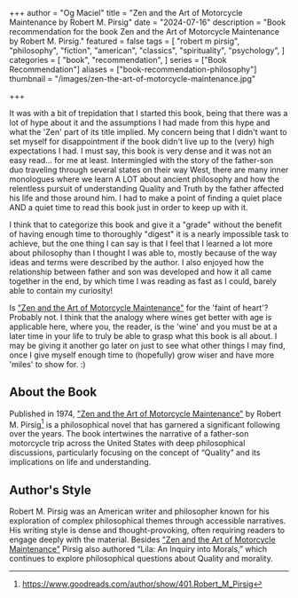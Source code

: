 +++
author = "Og Maciel"
title = "Zen and the Art of Motorcycle Maintenance by Robert M. Pirsig"
date = "2024-07-16"
description = "Book recommendation for the book Zen and the Art of Motorcycle Maintenance by Robert M. Pirsig."
featured = false
tags = [
    "robert m pirsig",
    "philosophy",
    "fiction",
    "american",
    "classics",
    "spirituality",
    "psychology",
]
categories = [
    "book",
    "recommendation",
]
series = ["Book Recommendation"]
aliases = ["book-recommendation-philosophy"]
thumbnail = "/images/zen-the-art-of-motorcycle-maintenance.jpg"

+++

It was with a bit of trepidation that I started this book, being that there was a lot of hype about it and the assumptions I had made from this hype and what the 'Zen' part of its title implied. My concern being that I didn't want to set myself for disappointment if the book didn't live up to the (very) high expectations I had. I must say, this book is very dense and it was not an easy read... for me at least. Intermingled with the story of the father-son duo traveling through several states on their way West, there are many inner monologues where we learn A LOT about ancient philosophy and how the relentless pursuit of understanding Quality and Truth by the father affected his life and those around him. I had to make a point of finding a quiet place AND a quiet time to read this book just in order to keep up with it.

I think that to categorize this book and give it a "grade" without the benefit of having enough time to thoroughly "digest" it is a nearly impossible task to achieve, but the one thing I can say is that I feel that I learned a lot more about philosophy than I thought I was able to, mostly because of the way ideas and terms were described by the author. I also enjoyed how the relationship between father and son was developed and how it all came together in the end, by which time I was reading as fast as I could, barely able to contain my curiosity!

Is <a href="https://amzn.to/4cziG2P" rel="nofollow" target="_blank">"Zen and the Art of Motorcycle Maintenance"</a> for the 'faint of heart'? Probably not. I think that the analogy where wines get better with age is applicable here, where you, the reader, is the 'wine' and you must be at a later time in your life to truly be able to grasp what this book is all about. I may be giving it another go later on just to see what other things I may find, once I give myself enough time to (hopefully) grow wiser and have more 'miles' to show for. :)

## About the Book

Published in 1974, <a href="https://amzn.to/4cziG2P" rel="nofollow" target="_blank">"Zen and the Art of Motorcycle Maintenance"</a> by Robert M. Pirsig[^1] is a philosophical novel that has garnered a significant following over the years. The book intertwines the narrative of a father-son motorcycle trip across the United States with deep philosophical discussions, particularly focusing on the concept of “Quality” and its implications on life and understanding.

## Author's Style

Robert M. Pirsig was an American writer and philosopher known for his exploration of complex philosophical themes through accessible narratives. His writing style is dense and thought-provoking, often requiring readers to engage deeply with the material. Besides <a href="https://amzn.to/4cziG2P" rel="nofollow" target="_blank">"Zen and the Art of Motorcycle Maintenance"</a> Pirsig also authored “Lila: An Inquiry into Morals,” which continues to explore philosophical questions about Quality and morality.

[^1]: https://www.goodreads.com/author/show/401.Robert_M_Pirsig
